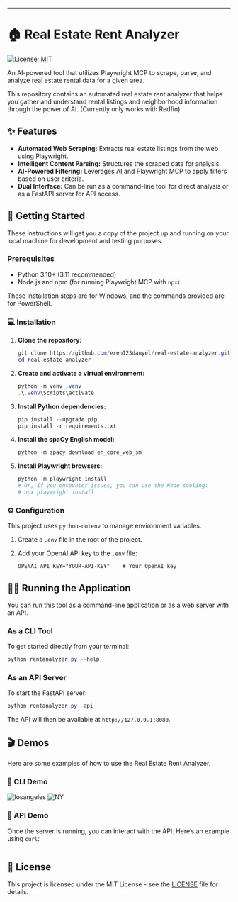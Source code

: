 
---

# 🏠 Real Estate Rent Analyzer

[![License: MIT](https://img.shields.io/badge/License-MIT-yellow.svg)](https://github.com/eren123danyel/real-estate-analyzer/edit/main/README.md?tab=MIT-1-ov-file)

An AI-powered tool that utilizes Playwright MCP to scrape, parse, and analyze real estate rental data for a given area.

This repository contains an automated real estate rent analyzer that helps you gather and understand rental listings and neighborhood information through the power of AI. (Currently only works with Redfin)

## ✨ Features

*   **Automated Web Scraping:** Extracts real estate listings from the web using Playwright.
*   **Intelligent Content Parsing:** Structures the scraped data for analysis.
*   **AI-Powered Filtering:** Leverages AI and Playwright MCP to apply filters based on user criteria. 
*   **Dual Interface:** Can be run as a command-line tool for direct analysis or as a FastAPI server for API access.

## 🚀 Getting Started

These instructions will get you a copy of the project up and running on your local machine for development and testing purposes.

### Prerequisites

*   Python 3.10+ (3.11 recommended)
*   Node.js and npm (for running Playwright MCP with `npx`)

These installation steps are for Windows, and the commands provided are for PowerShell.

### 💻 Installation

1.  **Clone the repository:**
    ```powershell
    git clone https://github.com/eren123danyel/real-estate-analyzer.git
    cd real-estate-analyzer
    ```

2.  **Create and activate a virtual environment:**
    ```powershell
    python -m venv .venv
    .\.venv\Scripts\activate
    ```

3.  **Install Python dependencies:**
    ```powershell
    pip install --upgrade pip
    pip install -r requirements.txt
    ```

4.  **Install the spaCy English model:**
    ```powershell
    python -m spacy download en_core_web_sm
    ```

5.  **Install Playwright browsers:**
    ```powershell
    python -m playwright install
    # Or, if you encounter issues, you can use the Node tooling:
    # npx playwright install
    ```

### ⚙️ Configuration

This project uses `python-dotenv` to manage environment variables.

1.  Create a `.env` file in the root of the project.
2.  Add your OpenAI API key to the `.env` file:

    ```text
    OPENAI_API_KEY="YOUR-API-KEY"    # Your OpenAI key
    ```

## 🏃‍♀️ Running the Application

You can run this tool as a command-line application or as a web server with an API.

### As a CLI Tool

To get started directly from your terminal:

```powershell
python rentanalyzer.py --help
```

### As an API Server

To start the FastAPI server:

```powershell
python rentanalyzer.py -api
```
The API will then be available at `http://127.0.0.1:8080`.

## 🎬 Demos

Here are some examples of how to use the Real Estate Rent Analyzer.

### 🤖 CLI Demo
![losangeles](https://github.com/user-attachments/assets/8d41cd17-95a6-4521-9040-5bd083ae698f)
![NY](https://github.com/user-attachments/assets/fe31b90f-5c34-4ac7-a971-150e7b51d6be)



### 🔌 API Demo

Once the server is running, you can interact with the API. Here’s an example using `curl`:

```powershell

```

## 📄 License

This project is licensed under the MIT License - see the [LICENSE](LICENSE) file for details.
